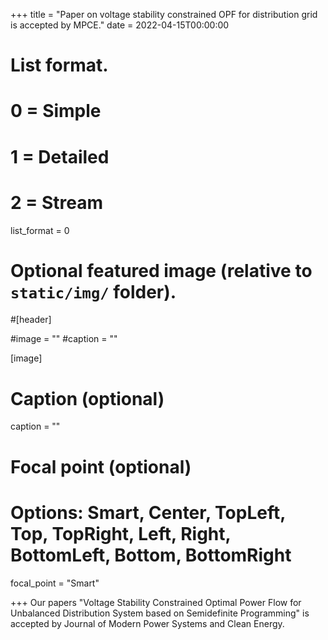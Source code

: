 +++
title = "Paper on voltage stability constrained OPF for distribution grid is accepted by MPCE."
date = 2022-04-15T00:00:00

# List format.
#   0 = Simple
#   1 = Detailed
#   2 = Stream
list_format = 0

# Optional featured image (relative to `static/img/` folder).
#[header]

#image = ""
#caption = ""

[image]
  # Caption (optional)
  caption = ""
  
  # Focal point (optional)
  # Options: Smart, Center, TopLeft, Top, TopRight, Left, Right, BottomLeft, Bottom, BottomRight
  focal_point = "Smart"

+++
Our papers "Voltage Stability Constrained Optimal Power Flow for Unbalanced Distribution System based on Semidefinite Programming" is accepted by Journal of Modern Power Systems and Clean Energy.
